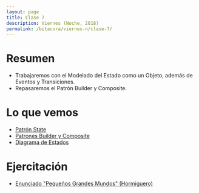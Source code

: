 ```yaml
---
layout: page
title: Clase 7
description: Viernes (Noche, 2018)
permalink: /bitacora/viernes-n/clase-7/
---
```


# Resumen

- Trabajaremos con el Modelado del Estado como un Objeto, además de Eventos y Transiciones.
- Repasaremos el Patrón Builder y Composite.

# Lo que vemos

- [Patrón State](https://sourcemaking.com/design_patterns/state)
- [Patrones Builder y Composite](https://github.com/dieforfree/edsebooks/blob/master/ebooks/Design%20Patterns%2C%20Elements%20of%20Reusable%20Object-Oriented%20Software.pdf)
- [Diagrama de Estados](https://docs.google.com/document/d/1CLIsWdk-Fv3HnuUMD0D2tU96vGvdrkyQyiJgBIsQueE/edit?usp=sharing)

# Ejercitación
 
- [Enunciado "Pequeños Grandes Mundos" (Hormiguero)](https://docs.google.com/document/d/10YG5vVS_UxHfhQnewQW9oleX3AbQyQcNwFajm_Y5bB4/edit#heading=h.l7htq1w726rk)






